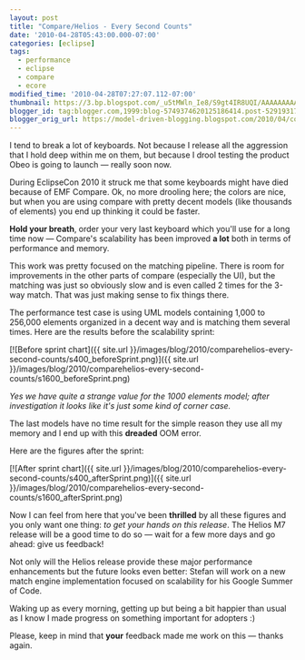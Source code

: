 ```yaml
---
layout: post
title: "Compare/Helios - Every Second Counts"
date: '2010-04-28T05:43:00.000-07:00'
categories: [eclipse]
tags:
  - performance
  - eclipse
  - compare
  - ecore
modified_time: '2010-04-28T07:27:07.112-07:00'
thumbnail: https://3.bp.blogspot.com/_u5tMWln_Ie8/S9gt4IR8UQI/AAAAAAAAASw/J8dPvXGk1OE/s72-c/beforeSprint.png
blogger_id: tag:blogger.com,1999:blog-5749374620125186414.post-5291931750421210200
blogger_orig_url: https://model-driven-blogging.blogspot.com/2010/04/comparehelios-every-second-counts.html
---
```


I tend to break a lot of keyboards. Not because I release all the aggression that I hold deep within me on them, but because I drool testing the product Obeo is going to launch — really soon now.

During EclipseCon 2010 it struck me that some keyboards might have died because of EMF Compare. Ok, no more drooling here; the colors are nice, but when you are using compare with pretty decent models (like thousands of elements) you end up thinking it could be faster.

**Hold your breath**, order your very last keyboard which you'll use for a long time now — Compare's scalability has been improved **a lot** both in terms of performance and memory.

This work was pretty focused on the matching pipeline. There is room for improvements in the other parts of compare (especially the UI), but the matching was just so obviously slow and is even called 2 times for the 3-way match. That was just making sense to fix things there.

The performance test case is using UML models containing 1,000 to 256,000 elements organized in a decent way and is matching them several times. Here are the results before the scalability sprint:

[![Before sprint chart]({{ site.url }}/images/blog/2010/comparehelios-every-second-counts/s400_beforeSprint.png)]({{ site.url }}/images/blog/2010/comparehelios-every-second-counts/s1600_beforeSprint.png)

_Yes we have quite a strange value for the 1000 elements model; after investigation it looks like it's just some kind of corner case._

The last models have no time result for the simple reason they use all my memory and I end up with this **dreaded** OOM error.

Here are the figures after the sprint:

[![After sprint chart]({{ site.url }}/images/blog/2010/comparehelios-every-second-counts/s400_afterSprint.png)]({{ site.url }}/images/blog/2010/comparehelios-every-second-counts/s1600_afterSprint.png)

Now I can feel from here that you've been **thrilled** by all these figures and you only want one thing: _to get your hands on this release_. The Helios M7 release will be a good time to do so — wait for a few more days and go ahead: give us feedback!

Not only will the Helios release provide these major performance enhancements but the future looks even better: Stefan will work on a new match engine implementation focused on scalability for his Google Summer of Code.

Waking up as every morning, getting up but being a bit happier than usual as I know I made progress on something important for adopters :)

Please, keep in mind that **your** feedback made me work on this — thanks again.
